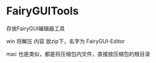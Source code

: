 # FairyGUITools

存放FairyGUI编辑器工具

win 将解压 内容 放zip下，名字为 FairyGUI-Editor

mac 也是类似，都是将压缩包内文件，直接放压缩包的根目录

